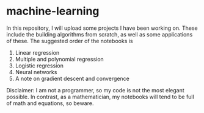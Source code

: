 # machine-learning
In this repository, I will upload some projects I have been working on. These include the building algorithms from scratch, as well as some applications of these. The suggested order of the notebooks is

1. Linear regression
2. Multiple and polynomial regression
3. Logistic regression
4. Neural networks
5. A note on gradient descent and convergence

Disclaimer: I am not a programmer, so my code is not the most elegant possible. In contrast, as a mathematician, my notebooks will tend to be full of math and equations, so beware.
